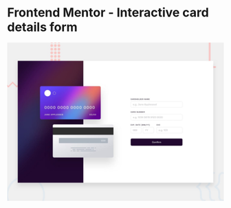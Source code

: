 # Frontend Mentor - Interactive card details form

![Design preview for the Interactive card details form coding challenge](./design/desktop-preview.jpg)